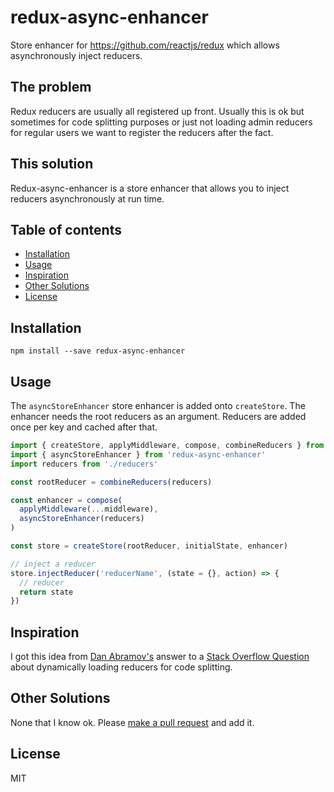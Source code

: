 # redux-async-enhancer
Store enhancer for https://github.com/reactjs/redux which allows asynchronously inject reducers.

## The problem
Redux reducers are usually all registered up front. Usually this is ok but sometimes for code splitting purposes or just not loading admin reducers for regular users we want to register the reducers after the fact.

## This solution
Redux-async-enhancer is a store enhancer that allows you to inject reducers asynchronously at run time.

## Table of contents
* [Installation](#installation)
* [Usage](#usage)
* [Inspiration](#inspiration)
* [Other Solutions](#other-solutions)
* [License](#license)

## Installation
```cli
npm install --save redux-async-enhancer
```

## Usage
The `asyncStoreEnhancer` store enhancer is added onto `createStore`. The enhancer needs the root reducers as an argument. Reducers are added once per key and cached after that.
```javascript
import { createStore, applyMiddleware, compose, combineReducers } from 'redux'
import { asyncStoreEnhancer } from 'redux-async-enhancer'
import reducers from './reducers'

const rootReducer = combineReducers(reducers)

const enhancer = compose(
  applyMiddleware(...middleware),
  asyncStoreEnhancer(reducers)
)

const store = createStore(rootReducer, initialState, enhancer)

// inject a reducer
store.injectReducer('reducerName', (state = {}, action) => {
  // reducer
  return state
})
```

## Inspiration
I got this idea from [Dan Abramov's](https://twitter.com/dan_abramov) answer to a [Stack Overflow Question](https://stackoverflow.com/questions/32968016/how-to-dynamically-load-reducers-for-code-splitting-in-a-redux-application/33044701#33044701) about dynamically loading reducers for code splitting.

## Other Solutions
None that I know ok. Please [make a pull request](http://makeapullrequest.com) and add it.

## License
MIT
